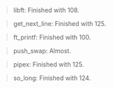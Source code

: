 > libft: Finished with 108.

> get_next_line: Finished with 125.

> ft_printf: Finished with 100.

> push_swap: Almost.

> pipex: Finished with 125.

> so_long: Finished with 124.
